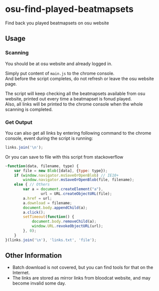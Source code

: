 # osu-find-played-beatmapsets

Find back you played beatmapsets on osu website

## Usage

### Scanning

You should be at osu website and already logged in.

Simply put content of `main.js` to the chrome console.  
And before the script completes, do not refresh or leave the osu website page.

The script will keep checking all the beatmapsets available from osu website, printed out every time a beatmapset is fonud played.  
Also, all links will be printed to the chrome console when the whole scanning is completed.

### Get Output

You can also get all links by entering following command to the chrome console, event during the script is running:
```js
links.join('\n');
```
Or you can save to file with this script from stackoverflow
```js
~function(data, filename, type) {
    var file = new Blob([data], {type: type});
    if (window.navigator.msSaveOrOpenBlob) // IE10+
        window.navigator.msSaveOrOpenBlob(file, filename);
    else { // Others
        var a = document.createElement("a"),
                url = URL.createObjectURL(file);
        a.href = url;
        a.download = filename;
        document.body.appendChild(a);
        a.click();
        setTimeout(function() {
            document.body.removeChild(a);
            window.URL.revokeObjectURL(url);  
        }, 0); 
    }
}(links.join('\n'), 'links.txt', 'file');

```

## Other Information

* Batch download is not covered, but you can find tools for that on the Internet.
* The links are stored as mirror links from bloodcat website, and may become invalid some day.
